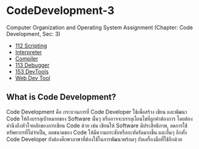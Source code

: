 # CodeDevelopment-3

Computer Organization and Operating System Assignment (Chapter: Code Development, Sec: 3)

 - [112 Scripting](https://awesomeopensource.com/project/elangosundar/awesome-README-templates)
 - [Interpreter](https://github.com/matiassingers/awesome-readme)
 - [Compiler](https://bulldogjob.com/news/449-how-to-write-a-good-readme-for-your-github-project)
 - [113 Debugger](https://bulldogjob.com/news/449-how-to-write-a-good-readme-for-your-github-project)
 - [153 DevTools](https://bulldogjob.com/news/449-how-to-write-a-good-readme-for-your-github-project)
 - [Web Dev Tool](https://bulldogjob.com/news/449-how-to-write-a-good-readme-for-your-github-project)
## What is Code Development?

Code Development คือ กระบวนการที่ Code Developer ใช้เพื่อสร้าง เขียน และพัฒนา Code ให้ถึงบรรลุเป้าหมายของ Software นั้นๆ หรืออาจจะบรรลุเงื่อนไขที่ลูกค้าต้องการ โดยต้องคำนึงถึงหัวใจหลักของการเขียน Code ด้วย เช่น เขียนให้ Software มีประสิทธิภาพ, ลดการใช้ทรัพยากรที่ไม่จำเป็น, ลดขนาดของ Code ให้มีความกระชับหรือกะทัดรัดมากขึ้น และอื่นๆ อีกทั้ง Code Developer ยังต้องศึกษาภาษาที่ต้องใช้ในการพัฒนาพร้อมๆ กับเครื่องมือที่ใช้อีกด้วย

